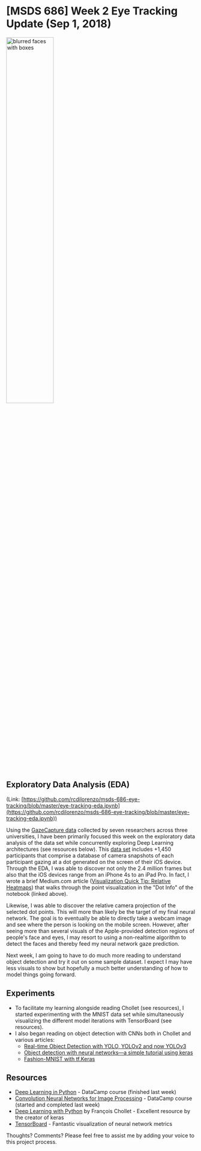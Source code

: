 # [MSDS 686] Week 2 Eye Tracking Update (Sep 1, 2018)

<img alt="blurred faces with boxes" src="https://raw.githubusercontent.com/rcdilorenzo/msds-686-eye-tracking/master/visualizations/faces-blurred-grayscale.png" width="50%">

## Exploratory Data Analysis (EDA)

(Link: [https://github.com/rcdilorenzo/msds-686-eye-tracking/blob/master/eye-tracking-eda.ipynb](https://github.com/rcdilorenzo/msds-686-eye-tracking/blob/master/eye-tracking-eda.ipynb))

Using the [GazeCapture data](http://gazecapture.csail.mit.edu) collected by seven researchers across three universities, I have been primarily focused this week on the exploratory data analysis of the data set while concurrently exploring Deep Learning architectures (see resources below). This [data set](http://gazecapture.csail.mit.edu) includes +1,450 participants that comprise a database of camera snapshots of each participant gazing at a dot generated on the screen of their iOS device. Through the EDA, I was able to discover not only the 2.4 million frames but also that the iOS devices range from an iPhone 4s to an iPad Pro. In fact, I wrote a brief Medium.com article ([Visualization Quick Tip: Relative Heatmaps](https://medium.com/@rcdilorenzo/visualization-quick-tip-relative-heatmaps-86a52a0c5a0c)) that walks through the point visualization in the "Dot Info" of the notebook (linked above).

Likewise, I was able to discover the relative camera projection of the selected dot points. This will more than likely be the target of my final neural network. The goal is to eventually be able to directly take a webcam image and see where the person is looking on the mobile screen. However, after seeing more than several visuals of the Apple-provided detection regions of people's face and eyes, I may resort to using a non-realtime algorithm to detect the faces and thereby feed my neural network gaze prediction. 

Next week, I am going to have to do much more reading to understand object detection and try it out on some sample dataset. I expect I may have less visuals to show but hopefully a much better understanding of how to model things going forward.

## Experiments

- To facilitate my learning alongside reading Chollet (see resources), I started experimenting with the MNIST data set while simultaneously visualizing the different model iterations with TensorBoard (see resources). 
- I also began reading on object detection with CNNs both in Chollet and various articles:
    - [Real-time Object Detection with YOLO, YOLOv2 and now YOLOv3](https://medium.com/@jonathan_hui/real-time-object-detection-with-yolo-yolov2-28b1b93e2088)
    - [Object detection with neural networks—a simple tutorial using keras](https://towardsdatascience.com/object-detection-with-neural-networks-a4e2c46b4491)
    - [Fashion-MNIST with tf.Keras](https://medium.com/tensorflow/hello-deep-learning-fashion-mnist-with-keras-50fcff8cd74a)

## Resources

- [Deep Learning in Python](https://www.datacamp.com/courses/deep-learning-in-python) - DataCamp course (finished last week)
- [Convolution Neural Networks for Image Processing](https://www.datacamp.com/courses/convolutional-neural-networks-for-image-processing) - DataCamp course (started and completed last week)
- [Deep Learning with Python](https://www.manning.com/books/deep-learning-with-python) by François Chollet - Excellent resource by the creator of keras
- [TensorBoard](https://www.tensorflow.org/guide/summaries_and_tensorboard) - Fantastic visualization of neural network metrics

Thoughts? Comments? Please feel free to assist me by adding your voice to this project process.
